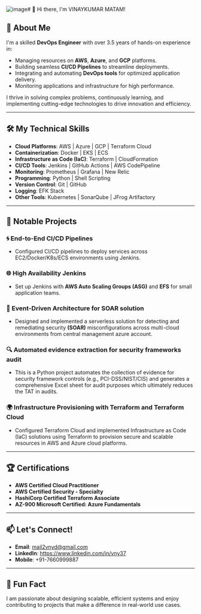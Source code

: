![image](https://github.com/user-attachments/assets/a96df64a-58e7-4155-8a39-cb654449debc)# 👋 Hi there, I'm VINAYKUMAR MATAM!

## 🚀 About Me
I'm a skilled **DevOps Engineer** with over 3.5 years of hands-on experience in:
- Managing resources on **AWS**, **Azure**, and **GCP** platforms.
- Building seamless **CI/CD Pipelines** to streamline deployments.
- Integrating and automating **DevOps tools** for optimized application delivery.
- Monitoring applications and infrastructure for high performance.

I thrive in solving complex problems, continuously learning, and implementing cutting-edge technologies to drive innovation and efficiency.

---

## 🛠️ My Technical Skills
- **Cloud Platforms**: AWS | Azure | GCP | Terraform Cloud
- **Containerization**: Docker | EKS | ECS
- **Infrastructure as Code (IaC)**: Terraform | CloudFormation
- **CI/CD Tools**: Jenkins | GitHub Actions | AWS CodePipeline
- **Monitoring**: Prometheus | Grafana | New Relic
- **Programming**: Python | Shell Scripting
- **Version Control**: Git | GitHub
- **Logging**: EFK Stack
- **Other Tools**: Kubernetes | SonarQube | JFrog Artifactory

---

## 📂 Notable Projects
### 🌀 End-to-End CI/CD Pipelines
- Configured CI/CD pipelines to deploy services across EC2/Docker/K8s/ECS environments using Jenkins.

### 🌐 High Availability Jenkins
- Set up Jenkins with **AWS Auto Scaling Groups (ASG)** and **EFS** for small application teams.

### 🎯 Event-Driven Architecture for SOAR solution
- Designed and implemented a serverless solution for detecting and remediating security **(SOAR)** misconfigurations across multi-cloud environments from central management azure account.

### 🔍 Automated evidence extraction for security frameworks audit
- This is a Python project automates the collection of evidence for security framework controls (e.g., PCI-DSS/NIST/CIS) and generates a comprehensive Excel sheet for audit purposes which ultimately reduces the TAT in audits.

### 🌍 Infrastructure Provisioning with Terraform and Terraform Cloud
- Configured Terraform Cloud and implemented Infrastructure as Code (IaC) solutions using Terraform to provision secure and scalable resources in AWS and Azure cloud platforms.

---

## 🏆 Certifications
- **AWS Certified Cloud Practitioner**
- **AWS Certified Security - Specialty**
- **HashiCorp Certified Terraform Associate**
- **AZ-900 Microsoft Certified: Azure Fundamentals**

---

## 📫 Let's Connect!
- **Email**: mail2vnyd@gmail.com
- **LinkedIn**: https://www.linkedin.com/in/vny37
- **Mobile**: +91-7660999887

---

## 🌟 Fun Fact
I am passionate about designing scalable, efficient systems and enjoy contributing to projects that make a difference in real-world use cases.
